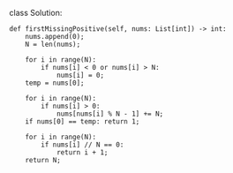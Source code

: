 class Solution:

    def firstMissingPositive(self, nums: List[int]) -> int:
        nums.append(0);
        N = len(nums);
        
        for i in range(N):
            if nums[i] < 0 or nums[i] > N:
                nums[i] = 0;
        temp = nums[0];
        
        for i in range(N):
            if nums[i] > 0:
                nums[nums[i] % N - 1] += N;
        if nums[0] == temp: return 1;
        
        for i in range(N):
            if nums[i] // N == 0:
                return i + 1;
        return N;
